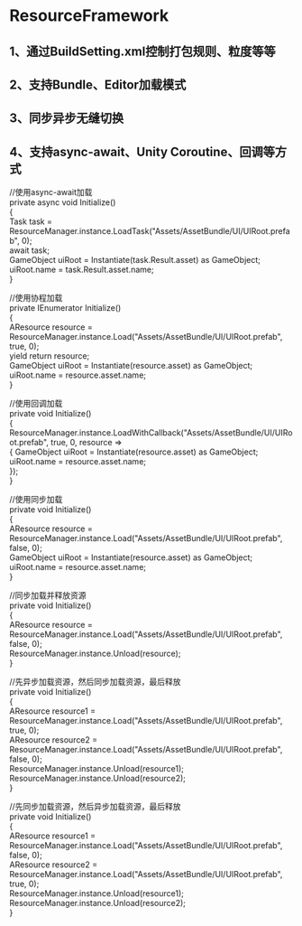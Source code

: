 # ResourceFramework

## 1、通过BuildSetting.xml控制打包规则、粒度等等

## 2、支持Bundle、Editor加载模式

## 3、同步异步无缝切换

## 4、支持async-await、Unity Coroutine、回调等方式

//使用async-await加载  
private async void Initialize()  
{  
        Task<AResource> task = ResourceManager.instance.LoadTask("Assets/AssetBundle/UI/UIRoot.prefab", 0);  
        await task;  
        GameObject uiRoot = Instantiate(task.Result.asset) as GameObject;  
        uiRoot.name = task.Result.asset.name;  
}

//使用协程加载  
private IEnumerator Initialize()  
{  
        AResource resource = ResourceManager.instance.Load("Assets/AssetBundle/UI/UIRoot.prefab", true, 0);  
        yield return resource;  
        GameObject uiRoot = Instantiate(resource.asset) as GameObject;  
        uiRoot.name = resource.asset.name;  
}

//使用回调加载  
private void Initialize()  
{  
        ResourceManager.instance.LoadWithCallback("Assets/AssetBundle/UI/UIRoot.prefab", true, 0, resource =>  
        {
                GameObject uiRoot = Instantiate(resource.asset) as GameObject;  
                uiRoot.name = resource.asset.name;  
        });  
}

//使用同步加载  
private void Initialize()  
{  
        AResource resource = ResourceManager.instance.Load("Assets/AssetBundle/UI/UIRoot.prefab", false, 0);  
        GameObject uiRoot = Instantiate(resource.asset) as GameObject;  
        uiRoot.name = resource.asset.name;  
}

//同步加载并释放资源  
private void Initialize()  
{  
        AResource resource = ResourceManager.instance.Load("Assets/AssetBundle/UI/UIRoot.prefab", false, 0);  
        ResourceManager.instance.Unload(resource);  
}

//先异步加载资源，然后同步加载资源，最后释放  
private void Initialize()  
{  
        AResource resource1 = ResourceManager.instance.Load("Assets/AssetBundle/UI/UIRoot.prefab", true, 0);  
        AResource resource2 = ResourceManager.instance.Load("Assets/AssetBundle/UI/UIRoot.prefab", false, 0);  
        ResourceManager.instance.Unload(resource1);  
        ResourceManager.instance.Unload(resource2);  
}

//先同步加载资源，然后异步加载资源，最后释放  
private void Initialize()  
{  
        AResource resource1 = ResourceManager.instance.Load("Assets/AssetBundle/UI/UIRoot.prefab", false, 0);  
        AResource resource2 = ResourceManager.instance.Load("Assets/AssetBundle/UI/UIRoot.prefab", true, 0);  
        ResourceManager.instance.Unload(resource1);  
        ResourceManager.instance.Unload(resource2);  
}
